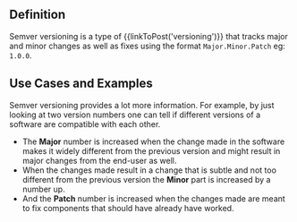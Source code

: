 ## Definition 
Semver versioning is a type of {{linkToPost('versioning')}}  that tracks major and minor changes as well as fixes using the format `Major.Minor.Patch` eg: `1.0.0`.

## Use Cases and Examples
Semver versioning provides a lot more information. For example, by just looking at two version numbers one can tell if different versions of a software are compatible with each other. 

- The **Major** number is increased when the change made in the software makes it widely different from the previous version and might result in major changes from the end-user as well.
- When the changes made result in a change that is subtle and not too different from the previous version the **Minor** part is increased by a number up.
- And the **Patch** number is increased when the changes made are meant to fix components that should have already have worked.

